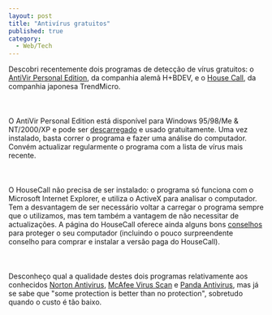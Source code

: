 ```yaml
---
layout: post
title: "Antivírus gratuitos"
published: true
category:
  - Web/Tech
---
```


Descobri recentemente dois programas de detecção de vírus gratuitos: o
[AntiVir Personal Edition], da companhia alemã H+BDEV, e o [House Call],
da companhia japonesa TrendMicro.\
\
\
\
O AntiVir Personal Edition está disponível para Windows 95/98/Me &
NT/2000/XP e pode ser [descarregado][AntiVir Personal Edition] e usado
gratuitamente. Uma vez instalado, basta correr o programa e fazer uma
análise do computador. Convém actualizar regularmente o programa com a
lista de vírus mais recente.\
\
\
\
O HouseCall não precisa de ser instalado: o programa só funciona com o
Microsoft Internet Explorer, e utiliza o ActiveX para analisar o
computador. Tem a desvantagem de ser necessário voltar a carregar o
programa sempre que o utilizamos, mas tem também a vantagem de não
necessitar de actualizações. A página do HouseCall oferece ainda alguns
bons [conselhos] para proteger o seu computador (incluindo o pouco
surpreendente conselho para comprar e instalar a versão paga do
HouseCall).\
\
\
\
Desconheço qual a qualidade destes dois programas relativamente aos
conhecidos [Norton Antivirus], [McAfee Virus Scan] e [Panda Antivirus],
mas já se sabe que "some protection is better than no protection",
sobretudo quando o custo é tão baixo.

  [AntiVir Personal Edition]: http://www.free-av.com/
  [House Call]: http://housecall.trendmicro.com/
  [conselhos]: http://www.trendmicro.com/en/security/general/guide/overview.htm
  [Norton Antivirus]: http://www.symantec.com/avcenter/
  [McAfee Virus Scan]: http://us.mcafee.com/default.asp
  [Panda Antivirus]: http://www.pandasoftware.com/
